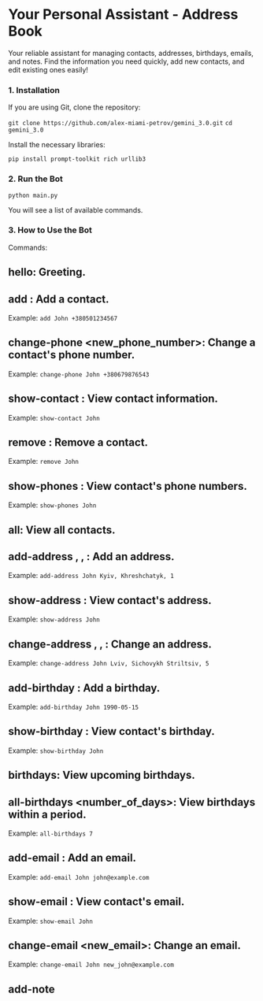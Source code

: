 # Your Personal Assistant - Address Book

Your reliable assistant for managing contacts, addresses, birthdays, emails, and notes. Find the information you need quickly, add new contacts, and edit existing ones easily!

### 1. Installation

If you are using Git, clone the repository:

`git clone https://github.com/alex-miami-petrov/gemini_3.0.git`
`cd gemini_3.0`

Install the necessary libraries:

`pip install prompt-toolkit rich urllib3`

### 2. Run the Bot

`python main.py`

You will see a list of available commands.

### 3. How to Use the Bot

Commands:

## hello: Greeting.

## add <name> <phone number>: Add a contact.

Example: `add John +380501234567`

## change-phone <name> <new_phone_number>: Change a contact's phone number.

Example: `change-phone John +380679876543`

## show-contact <name>: View contact information.

Example: `show-contact John`

## remove <name>: Remove a contact.

Example: `remove John`

## show-phones <name>: View contact's phone numbers.

Example: `show-phones John`

## all: View all contacts.

## add-address <name> <city>, <street>, <house>: Add an address.

Example: `add-address John Kyiv, Khreshchatyk, 1`

## show-address <name>: View contact's address.

Example: `show-address John`

## change-address <name> <city>, <street>, <house>: Change an address.

Example: `change-address John Lviv, Sichovykh Striltsiv, 5`

## add-birthday <name> <year-month-day>: Add a birthday.

Example: `add-birthday John 1990-05-15`

## show-birthday <name>: View contact's birthday.

Example: `show-birthday John`

## birthdays: View upcoming birthdays.

## all-birthdays <number_of_days>: View birthdays within a period.

Example: `all-birthdays 7`

## add-email <name> <email>: Add an email.

Example: `add-email John john@example.com`

## show-email <name>: View contact's email.

Example: `show-email John`

## change-email <name> <new_email>: Change an email.

Example: `change-email John new_john@example.com`

## add-note <name> <title> <note_text>: Add a note.

Example: `add-note John Meeting notes Discuss project details.`

## show-note <name>: View contact's note.

Example: `show-note John`

## change-note <name> <title> <new_note_text>: Change a note.

Example: `change-note John Meeting notes Discuss new project details.`

## remove-note <name> <title>: Remove a note.

Example: `remove-note John Meeting notes`

## close or exit: Exit the bot.

### Additional Information

Data is stored in `addressbook.pkl`.

Use `Tab` for command autocompletion and arrow keys for command history.

For note tags, enter `y` after adding a note, then enter tags separated by commas.

### Data Validation

Name: Letters and spaces.

Phone: 10-15 digits, format `+38XXXXXXXXXXXXX`.

Email: Contains `@`.

Birthday: `YYYY-MM-DD`.

Address: "City, Street, House".

Notes: Any text, tags separated by commas.

Incorrect data will result in an error message.

#### Authors

"Legacy" Team:

alex-miami-petrov (TL) - [https://github.com/alex-miami-petrov/gemini_3.0]

DevDS7 - [https://github.com/DevDS7]

Mshukaliuk - [https://github.com/Mshukaliuk]

Git-V1 - [https://github.com/Git-V1]
